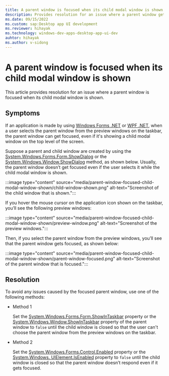 ```yaml
---
title: A parent window is focused when its child modal window is shown
description: Provides resolution for an issue where a parent window gets focused when its child modal window is shown.
ms.date: 09/15/2022
ms.custom: sap:Desktop app UI development
ms.reviewer: hihayak
ms.technology: windows-dev-apps-desktop-app-ui-dev
auhtor: hihayak
ms.author: v-sidong
---
```

# A parent window is focused when its child modal window is shown

This article provides resolution for an issue where a parent window is focused when its child modal window is shown.

## Symptoms

If an application is made by using [Windows Forms .NET](/dotnet/desktop/winforms/overview) or [WPF .NET](/dotnet/desktop/wpf/overview), when a user selects the parent window from the preview windows on the taskbar,
the parent window can get focused, even if it's showing a child modal window on the top level of the screen.

Suppose a parent and child window are created by using the [System.Windows.Forms.Form.ShowDialog](/dotnet/api/system.windows.forms.form.showdialog) or the [System.Windows.Window.ShowDialog](/dotnet/api/system.windows.window.showdialog) method, as shown below. Usually, the parent window doesn’t get focused even if the user selects it while the child modal window is shown.

:::image type="content" source="media/parent-window-focused-child-modal-window-shown/child-window-shown.png" alt-text="Screenshot of the child window that is shown.":::

If you hover the mouse cursor on the application icon shown on the taskbar, you’ll see the following preview windows:

:::image type="content" source="media/parent-window-focused-child-modal-window-shown/preview-window.png" alt-text="Screenshot of the preview windows.":::

Then, if you select the parent window from the preview windows, you’ll see that the parent window gets focused, as shown below:

:::image type="content" source="media/parent-window-focused-child-modal-window-shown/parent-window-focused.png" alt-text="Screenshot of the parent window that is focused.":::

## Resolution

To avoid any issues caused by the focused parent window, use one of the following methods:

- Method 1

    Set the [System.Windows.Forms.Form.ShowInTaskbar](/dotnet/api/system.windows.forms.form.showintaskbar) property or the [System.Windows.Window.ShowInTaskbar](/dotnet/api/system.windows.window.showintaskbar) property of the parent window to `false` until the child window is closed so that the user can't choose the parent window from the preview windows on the taskbar.

- Method 2

    Set the [System.Windows.Forms.Control.Enabled](/dotnet/api/system.windows.forms.control.enabled) property or the [System.Windows. UIElement.IsEnabled](/dotnet/api/system.windows.uielement.isenabled) property to `false` until the child window is closed so that the parent window doesn’t respond even if it gets focused.
